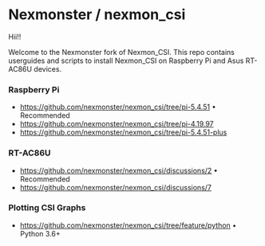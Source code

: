 # Nexmonster / nexmon_csi

Hii!!

Welcome to the Nexmonster fork of Nexmon_CSI. This repo contains userguides and scripts to install Nexmon_CSI on Raspberry Pi and Asus RT-AC86U devices.


### Raspberry Pi

- https://github.com/nexmonster/nexmon_csi/tree/pi-5.4.51 &bull; Recommended
- https://github.com/nexmonster/nexmon_csi/tree/pi-4.19.97
- https://github.com/nexmonster/nexmon_csi/tree/pi-5.4.51-plus

### RT-AC86U

- https://github.com/nexmonster/nexmon_csi/discussions/2 &bull; Recommended
- https://github.com/nexmonster/nexmon_csi/discussions/7

### Plotting CSI Graphs

- https://github.com/nexmonster/nexmon_csi/tree/feature/python &bull; Python 3.6+
